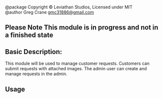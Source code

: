 @package     Copyright © Leviathan Studios, Licensed under MIT  
@author      Greg Crane <gmc31886@gmail.com>


## Please Note This module is in progress and not in a finished state

## Basic Description:
This module will be used to manage customer requests. Customers can submit requests with attached images. The admin user
can create and manage requests in the admin.

## Usage
